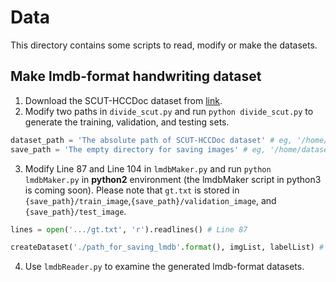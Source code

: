 # Data
This directory contains some scripts to read, modify or make the datasets.

## Make lmdb-format handwriting dataset
1. Download the SCUT-HCCDoc dataset from [link](https://github.com/HCIILAB/SCUT-HCCDoc_Dataset_Release).
2. Modify two paths in ```divide_scut.py``` and run ```python divide_scut.py``` to generate the training, validation, and testing sets.
```python
dataset_path = 'The absolute path of SCUT-HCCDoc dataset' # eg, '/home/dataset/SCUT-HCCDoc_Dataset_Release_v2'
save_path = 'The empty directory for saving images' # eg, '/home/dataset/my_path'
```
3. Modify Line 87 and Line 104 in ```lmdbMaker.py``` and run ```python lmdbMaker.py``` in **python2** environment (the lmdbMaker script in python3 is coming soon).
Please note that ```gt.txt``` is stored in ```{save_path}/train_image```,```{save_path}/validation_image```, and ```{save_path}/test_image```.
```python
lines = open('.../gt.txt', 'r').readlines() # Line 87

createDataset('./path_for_saving_lmdb'.format(), imgList, labelList) # Line 104
```
4. Use ```lmdbReader.py``` to examine the generated lmdb-format datasets.


